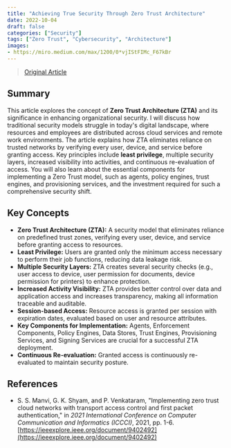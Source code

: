 ```yaml
---
title: "Achieving True Security Through Zero Trust Architecture"
date: 2022-10-04
draft: false
categories: ["Security"]
tags: ["Zero Trust", "Cybersecurity", "Architecture"]
images:
- https://miro.medium.com/max/1200/0*vjIStFIMc_F67kBr
---
```


> [Original Article](https://medium.com/p/364aab80f61b)

## Summary

This article explores the concept of **Zero Trust Architecture (ZTA)** and its significance in enhancing organizational security. I will discuss how traditional security models struggle in today's digital landscape, where resources and employees are distributed across cloud services and remote work environments. The article explains how ZTA eliminates reliance on trusted networks by verifying every user, device, and service before granting access. Key principles include **least privilege**, multiple security layers, increased visibility into activities, and continuous re-evaluation of access. You will also learn about the essential components for implementing a Zero Trust model, such as agents, policy engines, trust engines, and provisioning services, and the investment required for such a comprehensive security shift.

## Key Concepts

*   **Zero Trust Architecture (ZTA):** A security model that eliminates reliance on predefined trust zones, verifying every user, device, and service before granting access to resources.
*   **Least Privilege:** Users are granted only the minimum access necessary to perform their job functions, reducing data leakage risk.
*   **Multiple Security Layers:** ZTA creates several security checks (e.g., user access to device, user permission for documents, device permission for printers) to enhance protection.
*   **Increased Activity Visibility:** ZTA provides better control over data and application access and increases transparency, making all information traceable and auditable.
*   **Session-based Access:** Resource access is granted per session with expiration dates, evaluated based on user and resource attributes.
*   **Key Components for Implementation:** Agents, Enforcement Components, Policy Engines, Data Stores, Trust Engines, Provisioning Services, and Signing Services are crucial for a successful ZTA deployment.
*   **Continuous Re-evaluation:** Granted access is continuously re-evaluated to maintain security posture.

## References

*   S. S. Manvi, G. K. Shyam, and P. Venkataram, "Implementing zero trust cloud networks with transport access control and first packet authentication," in *2021 International Conference on Computer Communication and Informatics (ICCCI)*, 2021, pp. 1-6. [https://ieeexplore.ieee.org/document/9402492](https://ieeexplore.ieee.org/document/9402492)
